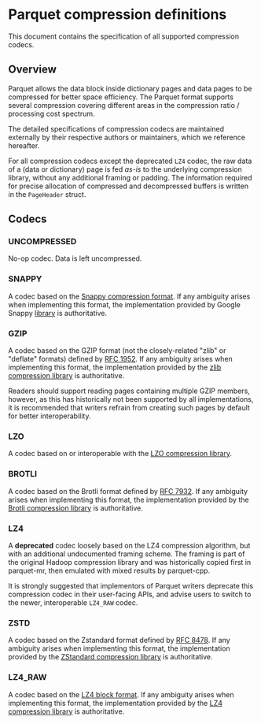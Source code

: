 <!--
  - Licensed to the Apache Software Foundation (ASF) under one
  - or more contributor license agreements.  See the NOTICE file
  - distributed with this work for additional information
  - regarding copyright ownership.  The ASF licenses this file
  - to you under the Apache License, Version 2.0 (the
  - "License"); you may not use this file except in compliance
  - with the License.  You may obtain a copy of the License at
  -
  -   http://www.apache.org/licenses/LICENSE-2.0
  -
  - Unless required by applicable law or agreed to in writing,
  - software distributed under the License is distributed on an
  - "AS IS" BASIS, WITHOUT WARRANTIES OR CONDITIONS OF ANY
  - KIND, either express or implied.  See the License for the
  - specific language governing permissions and limitations
  - under the License.
  -->

# Parquet compression definitions

This document contains the specification of all supported compression codecs.

## Overview

Parquet allows the data block inside dictionary pages and data pages to
be compressed for better space efficiency. The Parquet format supports
several compression covering different areas in the compression ratio /
processing cost spectrum.

The detailed specifications of compression codecs are maintained externally
by their respective authors or maintainers, which we reference hereafter.

For all compression codecs except the deprecated `LZ4` codec, the raw data
of a (data or dictionary) page is fed *as-is* to the underlying compression
library, without any additional framing or padding.  The information required
for precise allocation of compressed and decompressed buffers is written
in the `PageHeader` struct.

## Codecs

### UNCOMPRESSED

No-op codec.  Data is left uncompressed.

### SNAPPY

A codec based on the
[Snappy compression format](https://github.com/google/snappy/blob/master/format_description.txt).
If any ambiguity arises when implementing this format, the implementation
provided by Google Snappy [library](https://github.com/google/snappy/)
is authoritative.

### GZIP

A codec based on the GZIP format (not the closely-related "zlib" or "deflate"
formats) defined by [RFC 1952](https://tools.ietf.org/html/rfc1952).
If any ambiguity arises when implementing this format, the implementation
provided by the [zlib compression library](https://zlib.net/) is authoritative.

Readers should support reading pages containing multiple GZIP members, however,
as this has historically not been supported by all implementations, it is recommended
that writers refrain from creating such pages by default for better interoperability.

### LZO

A codec based on or interoperable with the
[LZO compression library](http://www.oberhumer.com/opensource/lzo/).

### BROTLI

A codec based on the Brotli format defined by
[RFC 7932](https://tools.ietf.org/html/rfc7932).
If any ambiguity arises when implementing this format, the implementation
provided by the  [Brotli compression library](https://github.com/google/brotli)
is authoritative.

### LZ4

A **deprecated** codec loosely based on the LZ4 compression algorithm,
but with an additional undocumented framing scheme.  The framing is part
of the original Hadoop compression library and was historically copied
first in parquet-mr, then emulated with mixed results by parquet-cpp.

It is strongly suggested that implementors of Parquet writers deprecate
this compression codec in their user-facing APIs, and advise users to
switch to the newer, interoperable `LZ4_RAW` codec.

### ZSTD

A codec based on the Zstandard format defined by
[RFC 8478](https://tools.ietf.org/html/rfc8478).  If any ambiguity arises
when implementing this format, the implementation provided by the
[ZStandard compression library](https://facebook.github.io/zstd/)
is authoritative.

### LZ4_RAW

A codec based on the [LZ4 block format](https://github.com/lz4/lz4/blob/dev/doc/lz4_Block_format.md).
If any ambiguity arises when implementing this format, the implementation
provided by the [LZ4 compression library](http://www.lz4.org/) is authoritative.

